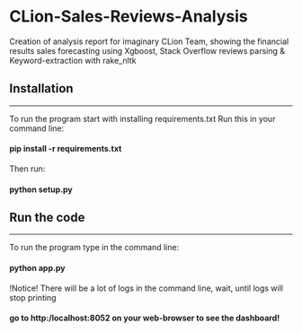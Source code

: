 # CLion-Sales-Reviews-Analysis
Creation of analysis report for imaginary CLion Team, showing the financial results sales forecasting using Xgboost, Stack Overflow reviews parsing &amp; Keyword-extraction with rake_nltk
## Installation
--------------
To run the program start with installing requirements.txt
Run this in your command line:
#### pip install -r requirements.txt

Then run:

#### python setup.py


## Run the code
---------------------
To run the program type in the command line:

#### python app.py

!Notice! There will be a lot of logs in the command line, wait, until logs will stop printing

#### go to http:/localhost:8052 on your web-browser to see the dashboard!
